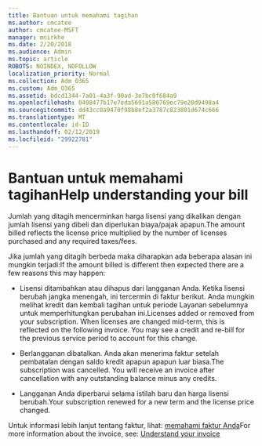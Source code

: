 ```yaml
---
title: Bantuan untuk memahami tagihan
ms.author: cmcatee
author: cmcatee-MSFT
manager: mnirkhe
ms.date: 2/20/2018
ms.audience: Admin
ms.topic: article
ROBOTS: NOINDEX, NOFOLLOW
localization_priority: Normal
ms.collection: Adm_O365
ms.custom: Adm_O365
ms.assetid: bdcd1344-7a01-4a3f-90ad-3e7bc0f684a9
ms.openlocfilehash: 0408477b17e7eda5691a580769ec79e20d9498a4
ms.sourcegitcommit: dd43cc0a9470f98b8ef2a3787c823801d674c666
ms.translationtype: MT
ms.contentlocale: id-ID
ms.lasthandoff: 02/12/2019
ms.locfileid: "29922781"
---
```

# <a name="help-understanding-your-bill"></a><span data-ttu-id="8dee7-102">Bantuan untuk memahami tagihan</span><span class="sxs-lookup"><span data-stu-id="8dee7-102">Help understanding your bill</span></span>

<span data-ttu-id="8dee7-103">Jumlah yang ditagih mencerminkan harga lisensi yang dikalikan dengan jumlah lisensi yang dibeli dan diperlukan biaya/pajak apapun.</span><span class="sxs-lookup"><span data-stu-id="8dee7-103">The amount billed reflects the license price multiplied by the number of licenses purchased and any required taxes/fees.</span></span>
  
<span data-ttu-id="8dee7-104">Jika jumlah yang ditagih berbeda maka diharapkan ada beberapa alasan ini mungkin terjadi:</span><span class="sxs-lookup"><span data-stu-id="8dee7-104">If the amount billed is different then expected there are a few reasons this may happen:</span></span>
  
- <span data-ttu-id="8dee7-p101">Lisensi ditambahkan atau dihapus dari langganan Anda. Ketika lisensi berubah jangka menengah, ini tercermin di faktur berikut. Anda mungkin melihat kredit dan kembali tagihan untuk periode Layanan sebelumnya untuk memperhitungkan perubahan ini.</span><span class="sxs-lookup"><span data-stu-id="8dee7-p101">Licenses added or removed from your subscription. When licenses are changed mid-term, this is reflected on the following invoice. You may see a credit and re-bill for the previous service period to account for this change.</span></span>
    
- <span data-ttu-id="8dee7-p102">Berlangganan dibatalkan. Anda akan menerima faktur setelah pembatalan dengan saldo kredit apapun apapun luar biasa.</span><span class="sxs-lookup"><span data-stu-id="8dee7-p102">The subscription was cancelled. You will receive an invoice after cancellation with any outstanding balance minus any credits.</span></span>
    
- <span data-ttu-id="8dee7-110">Langganan Anda diperbarui selama istilah baru dan harga lisensi berubah.</span><span class="sxs-lookup"><span data-stu-id="8dee7-110">Your subscription renewed for a new term and the license price changed.</span></span>
    
<span data-ttu-id="8dee7-111">Untuk informasi lebih lanjut tentang faktur, lihat: [memahami faktur Anda](https://support.office.com/article/0724b428-fb59-4962-8c37-6674166d7507)</span><span class="sxs-lookup"><span data-stu-id="8dee7-111">For more information about the invoice, see: [Understand your invoice](https://support.office.com/article/0724b428-fb59-4962-8c37-6674166d7507)</span></span>
  

